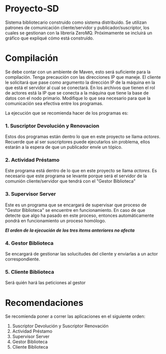 # Proyecto-SD

Sistema bibliotecario construido como sistema distribuido. Se utilizan patrones de comunicación cliente/servidor y publicador/suscriptor, los cuales se gestionan con la librería ZeroMQ. Próximamente se incluirá un gráfico que expliqué cómo está construído.

# Compilación

Se debe contar con un ambiente de Maven, esto será suficiente para la compilación. Tenga precaución con las direcciones IP que maneje. El cliente le solicitará que pase como argumento la dirección IP de la máquina en la que está el servidor al cual se conectará. En los archivos que tienen el rol de actores está la IP que se conecta a la máquina que tiene la base de datos con el nodo primario. Modifique lo que sea necesario para que la comunicación sea efectiva entre los programas.

La ejecución que se recomienda hacer de los programas es:

### 1. Suscriptor Devolución y Renovacion
Estos dos programas están dentro lo que en este proyecto se llama *actores*. Recuerde que al ser suscriptores puede ejecutarlos sin problema, ellos estarán a la espera de que un publicador envíe un tópico.

### 2. Actividad Préstamo
Este programa está dentro de lo que en este proyecto se llama *actores*. Es necesario que este programa se levante porque será el servidor de la comunión cliente/servidor que tendrá con el "Gestor Biblioteca"

### 3. Supervisor Server
Este es un programa que se encargará de supervisar que proceso de "Gestor Biblioteca" se encuentre en funcionamiento. En caso de que detecte que algo ha pasado en este proceso, entonces automáticamente pondrá en funcionamiento un proceso homólogo. 

***El orden de la ejecución de los tres items anteriores no afecta***

### 4. Gestor Biblioteca
Se encargará de gestionar las solucitudes del cliente y enviarlas a un actor correspondiente.

### 5. Cliente Biblioteca
Será quién hará las peticiones al gestor

# Recomendaciones

Se recomienda poner a correr las aplicaciones en el siguiente orden:
1. Suscriptor Devolución y Suscriptor Renovación
2. Actividad Préstamo
3. Supervisor Server
4. Gestor Biblioteca
5. Cliente Biblioteca
